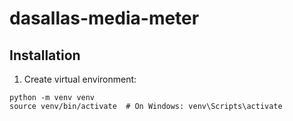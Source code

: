 # dasallas-media-meter

## Installation

1. Create virtual environment:
```
python -m venv venv
source venv/bin/activate  # On Windows: venv\Scripts\activate
```